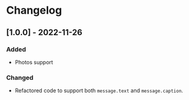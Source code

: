 # Changelog

## [1.0.0] - 2022-11-26

### Added

- Photos support

### Changed

- Refactored code to support both `message.text` and `message.caption`.
